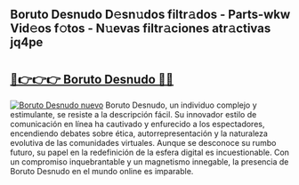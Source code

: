 ## Boruto Desnudo D𝚎sn𝚞dos filtr𝚊dos - Parts-wkw Vid𝚎os f𝚘tos - N𝚞evas filtr𝚊ciones atr𝚊ctivas jq4pe

# <h2><a href="http://mb6mu5l.tromn.icu/?c=Boruto+Desnudo">🔗👉👉👉 Boruto Desnudo 🔗🔗</a></h2>

[![Boruto Desnudo nuevo](https://i.imgur.com/pEAQMta.gif)](http://mb6mu5l.tromn.icu/?c=Boruto+Desnudo)
Boruto Desnudo, un individuo complejo y estimulante, se resiste a la descripción fácil. Su innovador estilo de comunicación en línea ha cautivado y enfurecido a los espectadores, encendiendo debates sobre ética, autorrepresentación y la naturaleza evolutiva de las comunidades virtuales. Aunque se desconoce su rumbo futuro, su papel en la redefinición de la esfera digital es incuestionable. Con un compromiso inquebrantable y un magnetismo innegable, la presencia de Boruto Desnudo en el mundo online es imparable.
